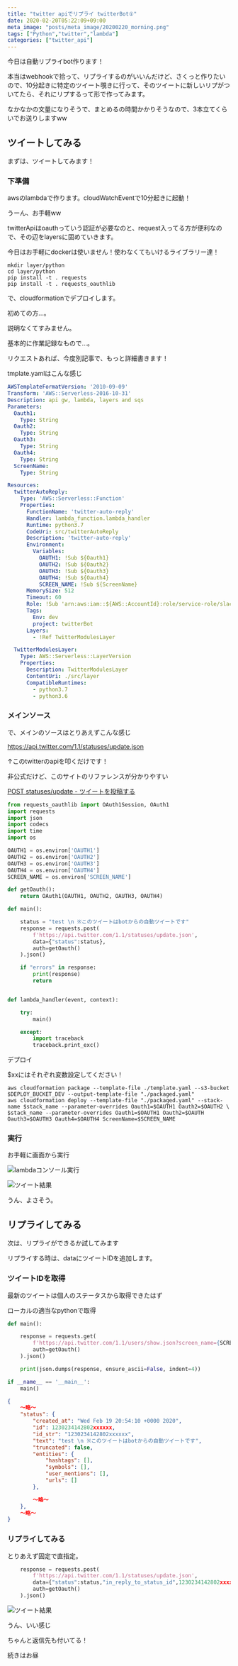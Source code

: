 ```yaml
---
title: "twitter apiでリプライ twitterBot①"
date: 2020-02-20T05:22:09+09:00
meta_image: "posts/meta_image/20200220_morning.png"
tags: ["Python","twitter","lambda"]
categories: ["twitter_api"]
---
```


今日は自動リプライbot作ります！

本当はwebhookで拾って、リプライするのがいいんだけど、さくっと作りたいので、10分起きに特定のツイート覗きに行って、そのツイートに新しいリプがついてたら、それにリプするって形で作ってみます。

なかなかの文量になりそうで、まとめるの時間かかりそうなので、3本立てくらいでお送りしますww

## ツイートしてみる

まずは、ツイートしてみます！

### 下準備

awsのlambdaで作ります。cloudWatchEventで10分起きに起動！

うーん、お手軽ww

twitterApiはoauthっていう認証が必要なのと、request入ってる方が便利なので、その辺をlayersに固めていきます。

今日はお手軽にdockerは使いません！使わなくてもいけるライブラリー達！

```
mkdir layer/python
cd layer/python
pip install -t . requests
pip install -t . requests_oauthlib
```

で、cloudformationでデプロイします。

初めての方…。

説明なくてすみません。

基本的に作業記録なもので…。

リクエストあれば、今度別記事で、もっと詳細書きます！

tmplate.yamlはこんな感じ

```template.yaml
AWSTemplateFormatVersion: '2010-09-09'
Transform: 'AWS::Serverless-2016-10-31'
Description: api gw, lambda, layers and sqs
Parameters:
  Oauth1:
    Type: String
  Oauth2:
    Type: String
  Oauth3:
    Type: String
  Oauth4:
    Type: String
  ScreenName:
    Type: String

Resources:
  twitterAutoReply:
    Type: 'AWS::Serverless::Function'
    Properties:
      FunctionName: 'twitter-auto-reply'
      Handler: lambda_function.lambda_handler
      Runtime: python3.7
      CodeUri: src/twitterAutoReply
      Description: 'twitter-auto-reply'
      Environment:
        Variables:
          OAUTH1: !Sub ${Oauth1}
          OAUTH2: !Sub ${Oauth2}
          OAUTH3: !Sub ${Oauth3}
          OAUTH4: !Sub ${Oauth4}
          SCREEN_NAME: !Sub ${ScreenName}
      MemorySize: 512
      Timeout: 60
      Role: !Sub 'arn:aws:iam::${AWS::AccountId}:role/service-role/slackBotRole'
      Tags:
        Env: dev
        project: twitterBot
      Layers:
        - !Ref TwitterModulesLayer  

  TwitterModulesLayer:
    Type: AWS::Serverless::LayerVersion
    Properties:
      Description: TwitterModulesLayer
      ContentUri: ./src/layer
      CompatibleRuntimes:
        - python3.7
        - python3.6   
```

### メインソース

で、メインのソースはとりあえずこんな感じ

https://api.twitter.com/1.1/statuses/update.json

↑このtwitterのapiを叩くだけです！

非公式だけど、このサイトのリファレンスが分かりやすい

[POST statuses/update - ツイートを投稿する](https://syncer.jp/Web/API/Twitter/REST_API/POST/statuses/update/)

```src/twitterAutoReply/lambda_function.py
from requests_oauthlib import OAuth1Session, OAuth1
import requests
import json
import codecs
import time
import os

OAUTH1 = os.environ['OAUTH1']
OAUTH2 = os.environ['OAUTH2']
OAUTH3 = os.environ['OAUTH3']
OAUTH4 = os.environ['OAUTH4']
SCREEN_NAME = os.environ['SCREEN_NAME']

def getOauth():
    return OAuth1(OAUTH1, OAUTH2, OAUTH3, OAUTH4)

def main():

    status = "test \n ※このツイートはbotからの自動ツイートです"
    response = requests.post(
        f'https://api.twitter.com/1.1/statuses/update.json',
        data={"status":status},
        auth=getOauth()
    ).json()

    if "errors" in response:
        print(response)
        return


def lambda_handler(event, context):

    try:
        main()

    except:
        import traceback
        traceback.print_exc()
```

デプロイ

$xxにはそれぞれ変数設定してください！

```
aws cloudformation package --template-file ./template.yaml --s3-bucket $DEPLOY_BUCKET_DEV --output-template-file "./packaged.yaml"
aws cloudformation deploy --template-file "./packaged.yaml" --stack-name $stack_name --parameter-overrides Oauth1=$OAUTH1 Oauth2=$OAUTH2 \
$stack_name --parameter-overrides Oauth1=$OAUTH1 Oauth2=$OAUTH Oauth3=$OAUTH3 Oauth4=$OAUTH4 ScreenName=$SCREEN_NAME
```

### 実行

お手軽に画面から実行

![lambdaコンソール実行](../img/twitter-auto-reply-exec.png)

![ツイート結果](../img/twitter-push.jpg)

うん、よさそう。

## リプライしてみる

次は、リプライができるか試してみます

リプライする時は、dataにツイートIDを追加します。

### ツイートIDを取得

最新のツイートは個人のステータスから取得できたはず

ローカルの適当なpythonで取得

```py:test.py
def main():

    response = requests.get(
        f'https://api.twitter.com/1.1/users/show.json?screen_name={SCREEN_NAME}',
        auth=getOauth()
    ).json()

    print(json.dumps(response, ensure_ascii=False, indent=4))

if __name__ == '__main__':
    main()

```

```json
{
    ～略～
    "status": {
        "created_at": "Wed Feb 19 20:54:10 +0000 2020",
        "id": 1230234142802xxxxxx,
        "id_str": "1230234142802xxxxxx",
        "text": "test \n ※このツイートはbotからの自動ツイートです",
        "truncated": false,
        "entities": {
            "hashtags": [],
            "symbols": [],
            "user_mentions": [],
            "urls": []
        },

        ～略～
    },
    ～略～
}

```


### リプライしてみる

とりあえず固定で直指定。

```src/twitterAutoReply/lambda_function.py
    response = requests.post(
        f'https://api.twitter.com/1.1/statuses/update.json',
        data={"status":status,"in_reply_to_status_id",1230234142802xxxxxx},
        auth=getOauth()
    ).json()
```

![ツイート結果](../img/twitter-reply.jpg)

うん、いい感じ

ちゃんと返信先も付いてる！

続きはお昼